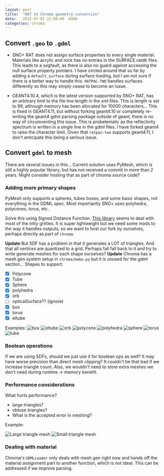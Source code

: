 ```yaml
---
layout: post
title:  "RAT to Chroma geometry conversion"
date:   2022-07-01 22:00:00 -0400
categories: chroma
---
```


## Convert `.geo`  to `.gdml`

- SNO+ RAT does not assign surface properties to every single material. Materials like acrylic and rock has no entries in the
SURFACE.ratdb files. This leads to a segfault, as there is also no guard against accessing the
null surface property pointers. I have circled around that so far by adding a `default_surface` during surface loading,
but I am not sure if there is a better way to handle this. `RATPAC-TWO` handles surfaces differently so this may simply cease to become an issue. 


- GEANT4.10.4, which is the latest version supported by SNO+
RAT, has an arbitrary limit to the file line length in the xml files. This is length is set to 99, although memory has
been allocated for 10000 characters... This is fixed in GEANT4.11, but without forking geant4.10 or completely
re-writing the geant4 gdml parsing package outside of geant, there is no way of circumventing this issue. This is
probelematic as the reflectivity spectrum is written in a single line in the gdml files. I have forked geant4 to raise
the character limit. Given that `ratpac-two` supports geant4.11, I don't
anticipate this being a serious issue.

## Convert `gdml` to mesh
There are several issues in this... Current solution uses PyMesh, which is still
a highly popular library, but has not received a commit in more than 2 years.
Might consider hosting that as part of chroma source code?

### Adding more primary shapes
PyMesh only supports a spheres, tubes boxes, and some basic shapes, not
everything in the GDML spec. Most importantly SNO+ uses polyhedra, polycones,
torus, etc.

Solve this using Signed Distance Function. [This
library](https://github.com/fogleman/sdf) seems to deal with most of the nitty
gritties. It is super lightweight but we need some mods to the way it handles
outputs, so we want to host our fork by ourselves, perhaps directly as part of
`chroma`.

**Update** But SDF has a problem in that it generates a LOT of triangles. And that all vertices are quantized to a grid. Perhaps fall fall back to it and try to write generate meshes for each shape ourselves?
**Update** Chroma has a mesh gen system setup in `chroma/make.py` but it is unused for the gdml section...
Shapes to support:
- [x] Polycone
- [x] Tube
- [x] Sphere
- [x] polyhedra
- [x] orb
- [ ] opticalSurface?? (ignore)
- [x] box
- [x] torus
- [x] eltube

Examples:
![box](/assets/geo2chroma/solids/box.png)
![eltube](/assets/geo2chroma/solids/eltube.png)
![orb](/assets/geo2chroma/solids/orb.png)
![polycone](/assets/geo2chroma/solids/polycone.png)
![polyhedra](/assets/geo2chroma/solids/polyhedra.png)
![sphere](/assets/geo2chroma/solids/sphere.png)
![torus](/assets/geo2chroma/solids/torus.png)
![tube](/assets/geo2chroma/solids/tube.png)


### Boolean operations
If we are using SDFs, should we just use it for boolean ops as well? It may have
worse precision than direct mesh clipping? It couldn't be that bad if we
increase triangle count. Also, we wouldn't need to store extra meshes we don't
need during runtime -> memory benefit.

### Performance considerations
What hurts performance?

- large triangles?
- obtuse triangles?
- What is the accepted error in meshing?

Example:

![Large triangle mesh](/assets/geo2chroma/large_triangles.png)
![Small triangle mesh](/assets/geo2chroma/small_triangles.png)
### Dealing with material
Chroma's `GDMLLoader` only deals with mesh gen right now and hands off the
material assignment part to another function, which is not ideal. This can be
addressed if we improve parsing. 
